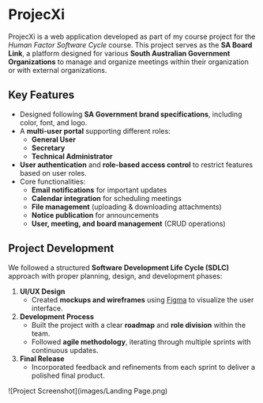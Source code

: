  # ProjecXi

ProjecXi is a web application developed as part of my course project for the *Human Factor Software Cycle* course. This project serves as the **SA Board Link**, a platform designed for various **South Australian Government Organizations** to manage and organize meetings within their organization or with external organizations.

## Key Features
- Designed following **SA Government brand specifications**, including color, font, and logo.
- A **multi-user portal** supporting different roles:
  - **General User**
  - **Secretary**
  - **Technical Administrator**
- **User authentication** and **role-based access control** to restrict features based on user roles.
- Core functionalities:
  - **Email notifications** for important updates
  - **Calendar integration** for scheduling meetings
  - **File management** (uploading & downloading attachments)
  - **Notice publication** for announcements
  - **User, meeting, and board management** (CRUD operations)

## Project Development
We followed a structured **Software Development Life Cycle (SDLC)** approach with proper planning, design, and development phases:

1. **UI/UX Design**
   - Created **mockups and wireframes** using [Figma](https://www.figma.com/design/JWeyAyMjPCWk85RNpVnKs0/DevOps?node-id=0-1&p=f&t=Ya3sdYaY5DfiyjxN-0) to visualize the user interface.
2. **Development Process**
   - Built the project with a clear **roadmap** and **role division** within the team.
   - Followed **agile methodology**, iterating through multiple sprints with continuous updates.
3. **Final Release**
   - Incorporated feedback and refinements from each sprint to deliver a polished final product.
  
![Project Screenshot](images/Landing Page.png)

<!-- 
Login credential
hf@flinders.com
Password@1

MFA confirmation page
only skip now option functionality for now

Fuctionalities till now
- Login flow
- Signup flow
- Reset password
- Static pages: terms of use, privacy policy, contact us
- Dashboard
- Create project flow
- Kanban boards
- Create ticket flow
- Search page, search page result
 -->


